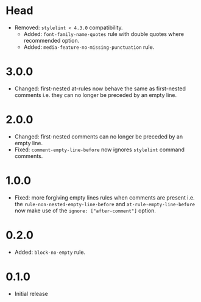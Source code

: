 # Head

* Removed: `stylelint < 4.3.0` compatibility.
  * Added: `font-family-name-quotes` rule with double quotes where recommended option.
  * Added: `media-feature-no-missing-punctuation` rule.

# 3.0.0

* Changed: first-nested at-rules now behave the same as first-nested comments i.e. they can no longer be preceded by an empty line.

# 2.0.0

* Changed: first-nested comments can no longer be preceded by an empty line.
* Fixed: `comment-empty-line-before` now ignores `stylelint` command comments.

# 1.0.0

* Fixed: more forgiving empty lines rules when comments are present i.e. the `rule-non-nested-empty-line-before` and `at-rule-empty-line-before` now make use of the `ignore: ["after-comment"]` option.

# 0.2.0

* Added: `block-no-empty` rule.

# 0.1.0

* Initial release
